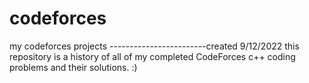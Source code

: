 # codeforces
my codeforces projects
------------------------created 9/12/2022
this repository is a history of all of my completed CodeForces c++ coding problems and their solutions. :)
